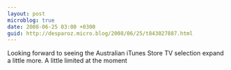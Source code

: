 ```yaml
---
layout: post
microblog: true
date: 2008-06-25 03:00 +0300
guid: http://desparoz.micro.blog/2008/06/25/t843027887.html
---
```

Looking forward to seeing the Australian iTunes Store TV selection expand a little more.  A little limited at the moment
